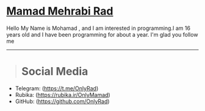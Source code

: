 # <a href="https://github.com/OnlyRad">Mamad Mehrabi Rad</a>

Hello  My Name is Mohamad ,  and I am interested in programming.I am 16 years old and I have been programming for about a year. I'm glad you follow me

<hr>

> # Social Media

- Telegram: (https://t.me/OnlyRad)
- Rubika: (https://rubika.ir/OnlyMamad)
- GitHub: (https://github.com/OnlyRad)

<br>